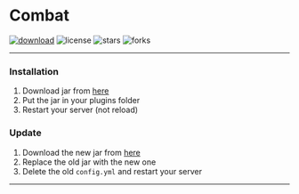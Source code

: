 # Combat

[![download](https://img.shields.io/github/downloads/VertrauterDavid/Combat/total?style=for-the-badge)](https://github.com/VertrauterDavid/Combat/releases/latest)
![license](https://img.shields.io/github/license/VertrauterDavid/Combat?style=for-the-badge)
![stars](https://img.shields.io/github/stars/VertrauterDavid/Combat?style=for-the-badge)
![forks](https://img.shields.io/github/forks/VertrauterDavid/Combat?style=for-the-badge)

<hr>

### Installation
1. Download jar from [here](https://github.com/VertrauterDavid/Combat/releases/latest)
2. Put the jar in your plugins folder
3. Restart your server (not reload)

### Update
1. Download the new jar from [here](https://github.com/VertrauterDavid/Combat/releases/latest)
2. Replace the old jar with the new one
3. Delete the old `config.yml` and restart your server

<hr>
